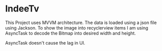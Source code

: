 # IndeeTv

This Project uses MVVM architecture. The data is loaded using a json file using Jackson. 
To show the image into recyclerview items I am using AsyncTask to decode the Bitmap into desired width and height.

AsyncTask doesn't cause the lag in UI.

